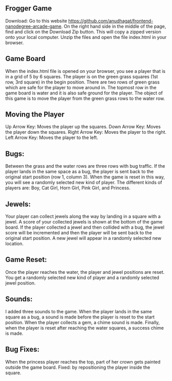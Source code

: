
Frogger Game
------------
Download: Go to this website https://github.com/anudhagat/frontend-nanodegree-arcade-game.
On the right hand side in the middle of the page, find and click on the Download Zip button.
This will copy a zipped version onto your local computer. Unzip the files and open the file
index.html in your browser.

Game Board
-----------
When the index.html file is opened on your browser, you see a player that is in a grid of
5 by 6 squares. The player is on the green grass squares (1st row, 3rd square) in the begin position.
There are two rows of green grass which are safe for the player to move around in. The topmost
row in the game board is water and it is also safe ground for the player. The object of this game
is to move the player from the green grass rows to the water row.

Moving the Player
-----------------
Up Arrow Key: Moves the player up the squares.
Down Arrow Key: Moves the player down the squares.
Right Arrow Key: Moves the player to the right.
Left Arrow Key: Moves the player to the left.


Bugs:
---------
Between the grass and the water rows are three rows with bug traffic. If the player lands in the same
space as a bug, the player is sent back to the original start position (row 1, column 3). When the game is
reset in this way, you will see a randomly selected new kind of player. The different kinds of players are:
Boy, Cat Girl, Horn Girl, Pink Girl, and Princess.

Jewels:
-------
Your player can collect jewels along the way by landing in a square with a jewel. A score of your
collected jewels is shown at the bottom of the game board. If the player collected a jewel and then collided
with a bug, the jewel score will be incremented and then the player will be sent back to the original start
position. A new jewel will appear in a randomly selected new location.

Game Reset:
-----------
Once the player reaches the water, the player and jewel positions are reset. You get a randomly selected
new kind of player and a randomly selected jewel position.

Sounds:
-------
I added three sounds to the game. When the player lands in the same square as a bug, a sound is made before the
player is reset to the start position. When the player collects a gem, a chime sound is made. Finally, when the
player is reset after reaching the water squares, a success chime is made.

Bug Fixes:
----------
When the princess player reaches the top, part of her crown gets painted outside the game board. Fixed: by
repositioning the player inside the square.